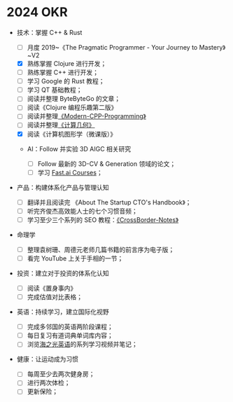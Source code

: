 # 2024 OKR

- 技术：掌握 C++ & Rust

  - [ ] 月度 2019~《The Pragmatic Programmer - Your Journey to Mastery》~V2
  - [x] 熟练掌握 Clojure 进行开发；
  - [ ] 熟练掌握 C++ 进行开发；
  - [ ] 学习 Google 的 Rust 教程；
  - [ ] 学习 QT 基础教程；
  - [ ] 阅读并整理 ByteByteGo 的文章；
  - [ ] 阅读《Clojure 编程乐趣第二版》
  - [ ] 阅读并整理[《Modern-CPP-Programming》](https://github.com/federico-busato/Modern-CPP-Programming/tree/master)
  - [ ] 阅读并整理[《计算几何》](https://zhuanlan.zhihu.com/p/33355636)
  - [x] 阅读《计算机图形学（微课版）》

  - AI：Follow 并实验 3D AIGC 相关研究

    - [ ] Follow 最新的 3D-CV & Generation 领域的论文；
    - [ ] 学习 [Fast.ai Courses](https://course.fast.ai/)；

- 产品：构建体系化产品与管理认知

  - [ ] 翻译并且阅读完 《About The Startup CTO's Handbook》；
  - [ ] 听完齐俊杰高效能人士的七个习惯音频；
  - [ ] 学习至少三个系列的 SEO 教程：[《CrossBorder-Notes》](https://ng-tech.icu/books/CrossBorders-Notes)

- 命理学

  - [ ] 整理袁树珊、周德元老师几篇书籍的前言序为电子版；
  - [ ] 看完 YouTube 上关于手相的一节；

- 投资：建立对于投资的体系化认知

  - [ ] 阅读《置身事内》
  - [ ] 完成估值对比表格；

- 英语：持续学习，建立国际化视野

  - [ ] 完成多邻国的英语两阶段课程；
  - [ ] 每日复习有道词典单词库内容；
  - [ ] 浏览[海之光英语](https://www.youtube.com/watch?v=1usCP_lD3Wk)的系列学习视频并笔记；

- 健康：让运动成为习惯

  - [ ] 每周至少去两次健身房；
  - [ ] 进行两次体检；
  - [ ] 更新保险；
